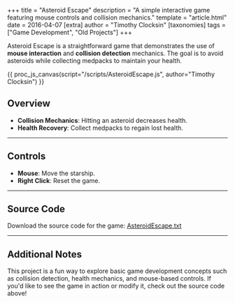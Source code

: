 +++
title = "Asteroid Escape"
description = "A simple interactive game featuring mouse controls and collision mechanics."
template = "article.html"
date = 2016-04-07
[extra]
author = "Timothy Clocksin"
[taxonomies]
tags = ["Game Development", "Old Projects"]
+++

Asteroid Escape is a straightforward game that demonstrates the use of **mouse interaction** and **collision detection** mechanics. The goal is to avoid asteroids while collecting medpacks to maintain your health.

{{ proc_js_canvas(script="/scripts/AsteroidEscape.js", author="Timothy Clocksin") }}

## Overview

- **Collision Mechanics**: Hitting an asteroid decreases health.
- **Health Recovery**: Collect medpacks to regain lost health.

---

## Controls

- **Mouse**: Move the starship.
- **Right Click**: Reset the game.

---

## Source Code

Download the source code for the game:
[AsteroidEscape.txt](../Files/AsteroidEscape.txt)

---

## Additional Notes

This project is a fun way to explore basic game development concepts such as collision detection, health mechanics, and mouse-based controls. If you'd like to see the game in action or modify it, check out the source code above!
